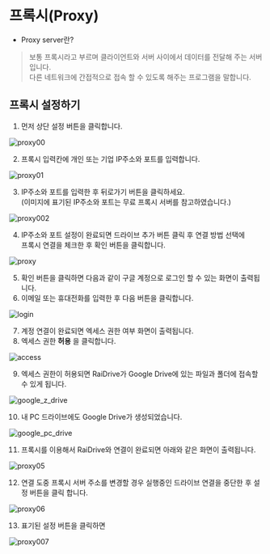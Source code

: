 # 프록시(Proxy)

- Proxy server란?  
 > 보통 프록시라고 부르며 클라이언트와 서버 사이에서 데이터를 전달해 주는 서버입니다.  
   다른 네트워크에 간접적으로 접속 할 수 있도록 해주는 프로그램을 말합니다.  
   
   
  ## 프록시 설정하기
  
  1. 먼저 상단 설정 버튼을 클릭합니다.
  
  ![proxy00](/proxy00.PNG?raw=true)  
    
  
  2. 프록시 입력칸에 개인 또는 기업 IP주소와 포트를 입력합니다.  
    
  ![proxy01](/proxy01.PNG?raw=true)
    
  3. IP주소와 포트를 입력한 후 뒤로가기 버튼을 클릭하세요.  
     (이미지에 표기된 IP주소와 포트는 무료 프록시 서버를 참고하였습니다.)
    
  ![proxy002](/proxy002.PNG?raw=true)  
  
  4. IP주소와 포트 설정이 완료되면 드라이브 추가 버튼 클릭 후 연결 방법 선택에  
     프록시 연결을 체크한 후 확인 버튼을 클릭합니다.  
  
  ![proxy](/proxy04.PNG?raw=true)
  
  5. 확인 버튼을 클릭하면 다음과 같이 구글 계정으로 로그인 할 수 있는 화면이 출력됩니다.  
  6. 이메일 또는 휴대전화를 입력한 후 다음 버튼을 클릭합니다.

  ![login](/login_google.PNG?raw=true)  
  
  7. 계정 연결이 완료되면 엑세스 권한 여부 화면이 출력됩니다.
  8. 엑세스 권한 **허용** 을 클릭합니다.

  ![access](/google_access.PNG?raw=true)

  9. 엑세스 권한이 허용되면 RaiDrive가 Google Drive에 있는 파일과 폴더에 접속할 수 있게 됩니다.

  ![google_z_drive](/google_z.PNG?rawe=true)

  10. 내 PC 드라이브에도 Google Drive가 생성되었습니다.  

  ![google_pc_drive](/google_pc_drive.PNG?rawe=true)  
  
  
  11. 프록시를 이용해서 RaiDrive와 연결이 완료되면 아래와 같은 화면이 출력됩니다.  
  
  ![proxy05](/proxy05.PNG?raw=true)  
  
  12. 연결 도중 프록시 서버 주소를 변경할 경우 실행중인 드라이브 연결을 중단한 후 설정 버튼을 클릭 합니다.  
  
  ![proxy06](/proxy06.PNG?raw=true)  
  
  13. 표기된 설정 버튼을 클릭하면 
  
   ![proxy007](/proxy007.PNG?raw=true)  
  
